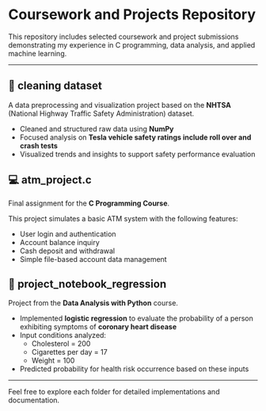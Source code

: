 # Coursework and Projects Repository

This repository includes selected coursework and project submissions demonstrating my experience in C programming, data analysis, and applied machine learning.

---

## 📁 cleaning dataset

A data preprocessing and visualization project based on the **NHTSA** (National Highway Traffic Safety Administration) dataset.

- Cleaned and structured raw data using **NumPy**
- Focused analysis on **Tesla vehicle safety ratings include roll over and crash tests**
- Visualized trends and insights to support safety performance evaluation



## 💻 atm_project.c

Final assignment for the **C Programming Course**.

This project simulates a basic ATM system with the following features:

- User login and authentication
- Account balance inquiry
- Cash deposit and withdrawal
- Simple file-based account data management



## 📓 project_notebook_regression

Project from the **Data Analysis with Python** course.

- Implemented **logistic regression** to evaluate the probability of a person exhibiting symptoms of **coronary heart disease**
- Input conditions analyzed:
  - Cholesterol = 200
  - Cigarettes per day = 17
  - Weight = 100
- Predicted probability for health risk occurrence based on these inputs

---
Feel free to explore each folder for detailed implementations and documentation.

